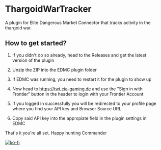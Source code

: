 # ThargoidWarTracker
A plugin for Elite Dangerous Market Connector that tracks activity in the thargoid war.

## How to get started?
1. If you didn't do so already, head to the Releases and get the latest version of the plugin

2. Unzip the ZIP into the EDMC plugin folder

3. If EDMC was running, you need to restart it for the plugin to show up

4. Now head to https://twt.cia-gaming.de and use the "Sign in with Frontier" button in the header to login with your Frontier Account

5. If you logged in successfully you will be redirected to your profile page where you find your API key and Browser Source URL

6. Copy said API key into the appropiate field in the plugin settings in EDMC

That's it you're all set. Happy hunting Commander

[![ko-fi](https://ko-fi.com/img/githubbutton_sm.svg)](https://ko-fi.com/M4M3IRXZV)
